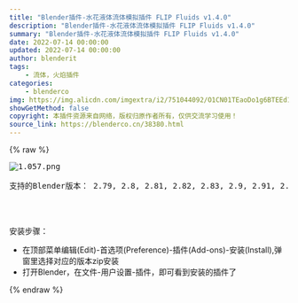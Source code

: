 ```yaml
---
title: "Blender插件-水花液体流体模拟插件 FLIP Fluids v1.4.0"
description: "Blender插件-水花液体流体模拟插件 FLIP Fluids v1.4.0"
summary: "Blender插件-水花液体流体模拟插件 FLIP Fluids v1.4.0"
date: 2022-07-14 00:00:00
updated: 2022-07-14 00:00:00
author: blenderit
tags: 
    - 流体，火焰插件
categories:
    - blenderco
img: https://img.alicdn.com/imgextra/i2/751044092/O1CN01TEaoDo1g6BTEEd1Ks_!!751044092.png
showGetMethod: false
copyright: 本插件资源来自网络，版权归原作者所有，仅供交流学习使用！
source_link: https://blenderco.cn/38380.html
---
```


{% raw %}
<pre><img src="https://img.alicdn.com/imgextra/i2/751044092/O1CN01TEaoDo1g6BTEEd1Ks_!!751044092.png" alt="1.057.png">
支持的Blender版本： 2.79, 2.8, 2.81, 2.82, 2.83, 2.9, 2.91, 2.92, 2.93, 3.0, 3.1, 3.2

</pre><p>安装步骤：</p><ul>
<li>在顶部菜单编辑(Edit)-首选项(Preference)-插件(Add-ons)-安装(Install),弹窗里选择对应的版本zip安装</li>
<li>打开Blender，在文件-用户设置-插件，即可看到安装的插件了</li>
</ul>
<div style="display: none">blenderco</div>
{% endraw %}